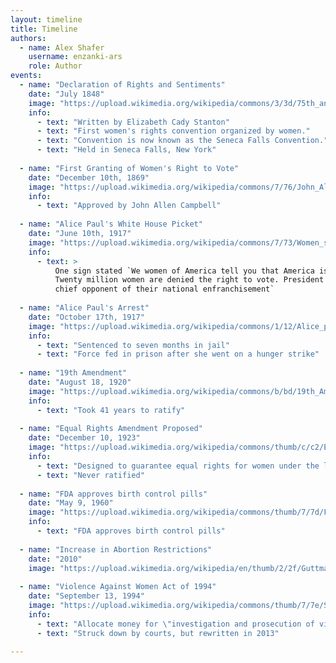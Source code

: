 ```yaml
---
layout: timeline
title: Timeline
authors:
  - name: Alex Shafer 
    username: enzanki-ars 
    role: Author
events:
  - name: "Declaration of Rights and Sentiments"
    date: "July 1848"
    image: "https://upload.wikimedia.org/wikipedia/commons/3/3d/75th_anniversary_of_the_1848_Seneca_Falls_Convention_159037v.jpg"
    info:
      - text: "Written by Elizabeth Cady Stanton"
      - text: "First women's rights convention organized by women."
      - text: "Convention is now known as the Seneca Falls Convention."
      - text: "Held in Seneca Falls, New York"
      
  - name: "First Granting of Women's Right to Vote"
    date: "December 10th, 1869"
    image: "https://upload.wikimedia.org/wikipedia/commons/7/76/John_Allen_Campbell.jpg"
    info:
      - text: "Approved by John Allen Campbell"
      
  - name: "Alice Paul's White House Picket"
    date: "June 10th, 1917"
    image: "https://upload.wikimedia.org/wikipedia/commons/7/73/Women_suffragists_picketing_in_front_of_the_White_house.jpg"
    info:
      - text: > 
          One sign stated `We women of America tell you that America is not a democracy. 
          Twenty million women are denied the right to vote. President Wilson is the 
          chief opponent of their national enfranchisement`
          
  - name: "Alice Paul's Arrest"
    date: "October 17th, 1917"
    image: "https://upload.wikimedia.org/wikipedia/commons/1/12/Alice_paul.jpg"
    info: 
      - text: "Sentenced to seven months in jail"
      - text: "Force fed in prison after she went on a hunger strike"
      
  - name: "19th Amendment"
    date: "August 18, 1920"
    image: "https://upload.wikimedia.org/wikipedia/commons/b/bd/19th_Amendment_Pg1of1_AC.jpg"
    info:
      - text: "Took 41 years to ratify"
      
  - name: "Equal Rights Amendment Proposed"
    date: "December 10, 1923"
    image: "https://upload.wikimedia.org/wikipedia/commons/thumb/c/c2/Equal_Rights_Amendment_Map.svg/2000px-Equal_Rights_Amendment_Map.svg.png"
    info:
      - text: "Designed to guarantee equal rights for women under the law"
      - text: "Never ratified"
  
  - name: "FDA approves birth control pills"
    date: "May 9, 1960"
    image: "https://upload.wikimedia.org/wikipedia/commons/thumb/7/7d/Food_and_Drug_Administration_logo.svg/500px-Food_and_Drug_Administration_logo.svg.png"
    info:
      - text: "FDA approves birth control pills"
  
  - name: "Increase in Abortion Restrictions"
    date: "2010"
    image: "https://upload.wikimedia.org/wikipedia/en/thumb/2/2f/Guttmacher_Abortion_Restrictions.SVG/640px-Guttmacher_Abortion_Restrictions.SVG.png"
  
  - name: "Violence Against Women Act of 1994"
    date: "September 13, 1994"
    image: "https://upload.wikimedia.org/wikipedia/commons/thumb/7/7e/S_47_-_Violence_Against_Women_Reauthorization_Act_of_2013_-_Senate_Vote.svg/640px-S_47_-_Violence_Against_Women_Reauthorization_Act_of_2013_-_Senate_Vote.svg.png"
    info:
      - text: "Allocate money for \"investigation and prosecution of violent crimes against women\""
      - text: "Struck down by courts, but rewritten in 2013"
  
---
```

